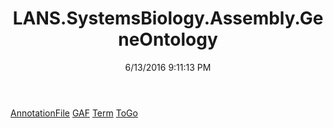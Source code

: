 ﻿---
title: LANS.SystemsBiology.Assembly.GeneOntology
date: 6/13/2016 9:11:13 PM
---

[AnnotationFile](T-LANS.SystemsBiology.Assembly.GeneOntology.AnnotationFile.html)
[GAF](T-LANS.SystemsBiology.Assembly.GeneOntology.GAF.html)
[Term](T-LANS.SystemsBiology.Assembly.GeneOntology.Term.html)
[ToGo](T-LANS.SystemsBiology.Assembly.GeneOntology.ToGo.html)
